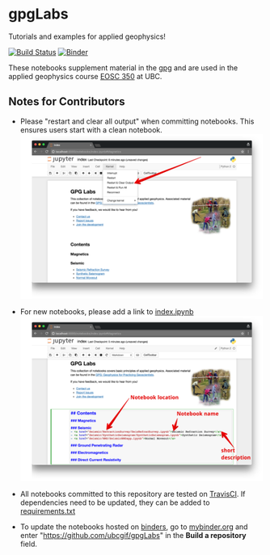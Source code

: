 # gpgLabs
Tutorials and examples for applied geophysics!

[![Build Status](https://travis-ci.org/ubcgif/gpgLabs.svg?branch=master)](https://travis-ci.org/ubcgif/gpgLabs)
[![Binder](http://mybinder.org/badge.svg)](http://mybinder.org:/repo/ubcgif/gpgLabs)

These notebooks supplement material in the [gpg](http://gpg.geosci.xyz) and are used in the applied geophysics course [EOSC 350](http://eosc350.geosci.xyz) at UBC.

## Notes for Contributors

- Please "restart and clear all output" when committing notebooks. This ensures users start with a clean notebook.
  ![restart and clear all output](images/restartandclearoutput.png)

- For new notebooks, please add a link to [index.ipynb](https://github.com/ubcgif/gpgLabs/blob/master/index.ipynb)
  ![index notebook](images/indexnotebook.png)

- All notebooks committed to this repository are tested on [TravisCI](https://travis-ci.org/ubcgif/gpgLabs). If dependencies need to be updated, they can be added to [requirements.txt](https://github.com/ubcgif/gpgLabs/blob/master/requirements.txt)

- To update the notebooks hosted on [binders](http://mybinder.org:/repo/ubcgif/gpgLabs), go to [mybinder.org](http://mybinder.org) and enter "https://github.com/ubcgif/gpgLabs" in the **Build a repository** field.
